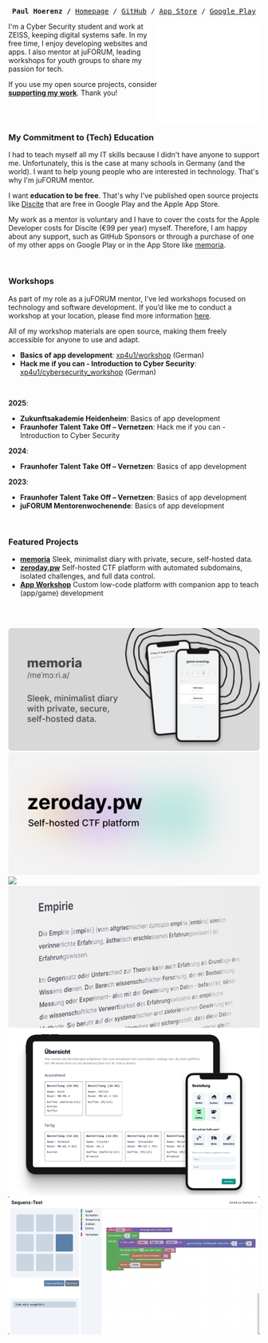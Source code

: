 <p><pre align="center">
<strong>Paul Hoerenz /</strong> <a href="https://paul.hoerenz.com">Homepage</a> / <a href="https://github.com/xp4u1">GitHub</a> / <a href="https://apps.apple.com/us/developer/paul-hoerenz/id1566607321">App Store</a> / <a href="https://play.google.com/store/apps/developer?id=Paul+Hoerenz&hl=en-US">Google Play</a></pre></p>

<img src="github-metrics.svg" align="right" width="40.5%"></img>

I'm a Cyber Security student and work at ZEISS, keeping digital systems safe. In my free time, I enjoy developing websites and apps. I also mentor at juFORUM, leading workshops for youth groups to share my passion for tech.

If you use my open source projects, consider **[supporting my work](https://github.com/sponsors/xp4u1)**. Thank you!</b><br/>

<br/><br/>

### My Commitment to (Tech) Education

I had to teach myself all my IT skills because I didn't have anyone to support me. Unfortunately, this is the case at many schools in Germany (and the world). I want to help young people who are interested in technology. That's why I'm juFORUM mentor.

I want **education to be free**. That's why I've published open source projects like [Discite](https://github.com/xp4u1/discite) that are free in Google Play and the Apple App Store.

My work as a mentor is voluntary and I have to cover the costs for the Apple Developer costs for Discite (€99 per year) myself. Therefore, I am happy about any support, such as GitHub Sponsors or through a purchase of one of my other apps on Google Play or in the App Store like [memoria](https://github.com/xp4u1/memoria).

<br />

### Workshops

As part of my role as a juFORUM mentor, I've led workshops focused on technology and software development. If you’d like me to conduct a workshop at your location, please find more information [here](https://www.juforum.de/mentoren/workshopangebot).

All of my workshop materials are open source, making them freely accessible for anyone to use and adapt.

- **Basics of app development**: [xp4u1/workshop](https://github.com/xp4u1/workshop) (German)
- **Hack me if you can - Introduction to Cyber Security**: [xp4u1/cybersecurity_workshop](https://github.com/xp4u1/cybersecurity_workshop) (German)

<br />

**2025**:

- **Zukunftsakademie Heidenheim**: Basics of app development
- **Fraunhofer Talent Take Off – Vernetzen**: Hack me if you can - Introduction to Cyber Security

**2024**:

- **Fraunhofer Talent Take Off – Vernetzen**: Basics of app development

**2023**:

- **Fraunhofer Talent Take Off – Vernetzen**: Basics of app development
- **juFORUM Mentorenwochenende**: Basics of app development

<br />

### Featured Projects

- **[memoria](https://github.com/xp4u1/memoria)** Sleek, minimalist diary with private, secure, self-hosted data.
- **[zeroday.pw](https://github.com/xp4u1/zeroday_pw)** Self-hosted CTF platform with automated subdomains, isolated challenges, and full data control.
- **[App Workshop](https://github.com/xp4u1/workshop)** Custom low-code platform with companion app to teach (app/game) development

<br /><br />

[![](memoria.png)](https://github.com/xp4u1/memoria)
[![](zeroday_pw.png)](https://github.com/xp4u1/zeroday_pw)
[![](discite.png)](https://github.com/xp4u1/discite)
[![](reading_study.png)](https://github.com/xp4u1/reading_study)
[![](dulcis.png)](https://github.com/xp4u1/dulcis)
[![](app_workshop.png)](https://github.com/xp4u1/workshop)
